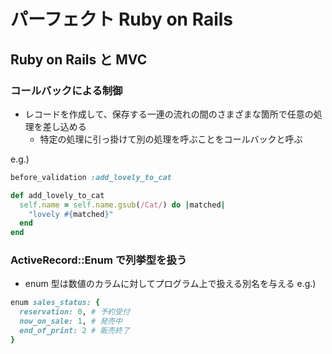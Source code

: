 # パーフェクト Ruby on Rails

## Ruby on Rails と MVC

### コールバックによる制御

- レコードを作成して、保存する一連の流れの間のさまざまな箇所で任意の処理を差し込める
  - 特定の処理に引っ掛けて別の処理を呼ぶことをコールバックと呼ぶ

e.g.)

```ruby
before_validation :add_lovely_to_cat

def add_lovely_to_cat
  self.name = self.name.gsub(/Cat/) do |matched|
    "lovely #{matched}"
  end
end
```

### ActiveRecord::Enum で列挙型を扱う

- enum 型は数値のカラムに対してプログラム上で扱える別名を与える
  e.g.)

```ruby
enum sales_status: {
  reservation: 0, # 予約受付
  now_on_sale: 1, # 発売中
  end_of_print: 2 # 販売終了
}
```
